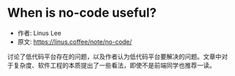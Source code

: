 # When is no-code useful?

* 作者: Linus Lee
* 原文: https://linus.coffee/note/no-code/

讨论了低代码平台存在的问题，以及作者认为低代码平台要解决的问题。文章中对于复杂度、软件工程的本质提出了一些看法，即使不是前端同学也推荐一读。
